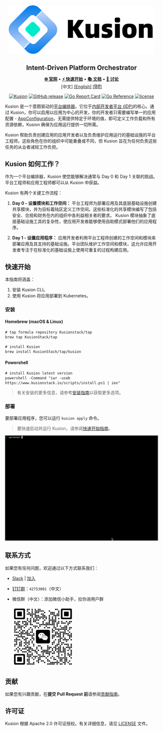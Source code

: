 <div align="center">
<p></p><p></p>
<p>
    <img  src="docs/logo.png">
</p>

<h1 style="font-size: 1.5em;">
    Intent-Driven Platform Orchestrator
</h1>

<p align="center">
  <a href="https://www.kusionstack.io/docs/" target="_blank"><b>🌐 官网</b></a> •
  <a href="https://www.kusionstack.io/docs/getting-started/getting-started-with-kusion-cli/deliver-quickstart" target="_blank"><b>⚡️ 快速开始</b></a> •
  <a href="https://www.kusionstack.io/docs/" target="_blank"><b>📚 文档</b></a> •
  <a href="https://github.com/orgs/KusionStack/discussions" target="_blank"><b>💬 讨论</b></a><br>
  [中文]
  <a href="https://github.com/KusionStack/kusion/blob/main/README.md" target="_blank">[English]</a>
  <a href="https://github.com/KusionStack/kusion/blob/main/README-hi.md" target="_blank">[हिंदी]</a>
</p>

[![Kusion](https://github.com/KusionStack/kusion/actions/workflows/release.yaml/badge.svg)](https://github.com/KusionStack/kusion/actions/workflows/release.yaml)
[![GitHub release](https://img.shields.io/github/release/KusionStack/kusion.svg)](https://github.com/KusionStack/kusion/releases)
[![Go Report Card](https://goreportcard.com/badge/github.com/KusionStack/kusion)](https://goreportcard.com/report/github.com/KusionStack/kusion)
[![Go Reference](https://pkg.go.dev/badge/github.com/KusionStack/kusion.svg)](https://pkg.go.dev/github.com/KusionStack/kusion)
[![license](https://img.shields.io/github/license/KusionStack/kusion.svg)](https://github.com/KusionStack/kusion/blob/main/LICENSE)

</div>

Kusion 是一个意图驱动的[平台编排器](https://internaldeveloperplatform.org/platform-orchestrators/)，它位于[内部开发者平台 (IDP)](https://internaldeveloperplatform.org/what-is-an-internal-developer-platform/)的核心。通过 Kusion，你可以启用以应用为中心的开发，你的开发者只需要编写单一的应用配置 - [AppConfiguration](https://www.kusionstack.io/docs/concepts/appconfigurations)，无需提供特定于环境的值，即可定义工作负载和所有资源依赖，Kusion 确保为应用运行提供一切所需。

Kusion 帮助负责创建应用的应用开发者以及负责维护应用运行的基础设施的平台工程师。这些角色在你的组织中可能重叠或不同，但 Kusion 旨在为任何负责这些任务的从业者减轻工作负担。

## Kusion 如何工作？

作为一个平台编排器，Kusion 使您能够解决通常与 Day 0 和 Day 1 关联的挑战。平台工程师和应用工程师都可以从 Kusion 中获益。

Kusion 有两个关键工作流程：
1. **Day 0 - 设置模块和工作空间：** 平台工程师为部署应用及其底层基础设施创建共享模块，并为目标着陆区定义工作空间。这些标准化的共享模块编写了包括安全、合规和财务在内的组织中各利益相关者的要求。
   Kusion 模块抽象了底层基础设施工具的复杂性，使应用开发者能够使用自助模式部署他们的应用程序。
   
2. **Day 1 - 设置应用程序：** 应用开发者利用平台工程师创建的工作空间和模块来部署应用及其支持的基础设施。平台团队维护工作空间和模块，这允许应用开发者专注于在标准化的基础设施上使用可重复的过程构建应用。

## 快速开始

本指南将涵盖：
1. 安装 Kusion CLI。
2. 使用 Kusion 将应用部署到 Kubernetes。

### 安装

#### Homebrew (macOS & Linux)

```shell
# tap formula repository Kusionstack/tap
brew tap KusionStack/tap

# install Kusion 
brew install KusionStack/tap/kusion
```

#### Powershell

```shell
# install Kusion latest version
powershell -Command "iwr -useb https://www.kusionstack.io/scripts/install.ps1 | iex"
```

> 有关安装的更多信息，请参考[安装指南](https://www.kusionstack.io/docs/getting-started/getting-started-with-kusion-cli/install-kusion)以获取更多选项。

### 部署

要部署应用程序，您可以运行 `kusion apply` 命令。
> 要快速启动并运行 Kusion，请参阅[快速开始指南](https://www.kusionstack.io/docs/getting-started/getting-started-with-kusion-cli/deliver-quickstart)。
>

![apply](https://raw.githubusercontent.com/KusionStack/kusionstack.io/main/static/img/docs/user_docs/getting-started/kusion_apply_quickstart.gif)


## 联系方式

如果您有任何问题，欢迎通过以下方式联系我们：
- [Slack](https://kusionstack.slack.com) | [加入](https://join.slack.com/t/kusionstack/shared_invite/zt-2drafxksz-VzCZZwlraHP4xpPeh_g8lg)
- [钉钉群](https://page.dingtalk.com/wow/dingtalk/act/en-home)：`42753001`（中文）
- 微信群（中文）：添加微信小助手，拉你进用户群

  <img src="docs/wx_spark.jpg" width="200" height="200"/>

## 贡献

如果您有兴趣贡献，在**提交 Pull Request 前**请参阅[贡献指南](CONTRIBUTING.md)。

## 许可证

Kusion 根据 Apache 2.0 许可证授权。有关详细信息，请见 [LICENSE](LICENSE) 文件。
